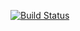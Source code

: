 [![Build Status](https://travis-ci.org/dil048/Travis-CI-test.svg?branch=master)](https://travis-ci.org/dil048/Travis-CI-test)
